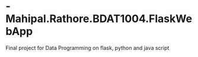 # -Mahipal.Rathore.BDAT1004.FlaskWebApp
Final project for Data Programming on flask, python and java script
